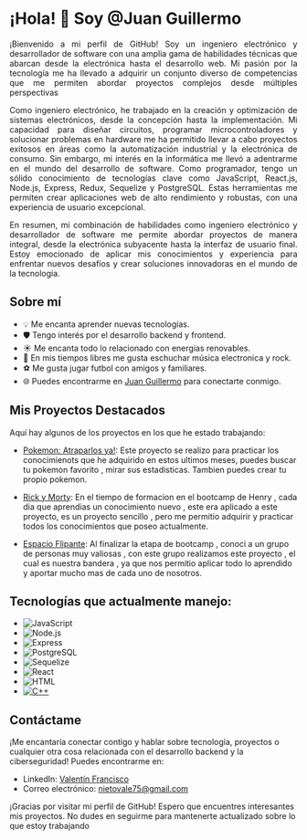 # ¡Hola! 👋 Soy @Juan Guillermo


<p align="justify">
  ¡Bienvenido a mi perfil de GitHub! Soy un ingeniero electrónico y desarrollador de software con una amplia gama de habilidades técnicas que abarcan desde la electrónica hasta el desarrollo web. Mi pasión por la tecnología me ha llevado a adquirir un conjunto diverso de competencias que me permiten abordar proyectos complejos desde múltiples perspectivas
</p>

<p align="justify">
Como ingeniero electrónico, he trabajado en la creación y optimización de sistemas electrónicos, desde la concepción hasta la implementación. Mi capacidad para diseñar circuitos, programar microcontroladores y solucionar problemas en hardware me ha permitido llevar a cabo proyectos exitosos en áreas como la automatización industrial y la electrónica de consumo.
Sin embargo, mi interés en la informática me llevó a adentrarme en el mundo del desarrollo de software. Como programador, tengo un sólido conocimiento de tecnologías clave como JavaScript, React.js, Node.js, Express, Redux, Sequelize y PostgreSQL. Estas herramientas me permiten crear aplicaciones web de alto rendimiento y robustas, con una experiencia de usuario excepcional.
</p>

<p align="justify">
En resumen, mi combinación de habilidades como ingeniero electrónico y desarrollador de software me permite abordar proyectos de manera integral, desde la electrónica subyacente hasta la interfaz de usuario final. Estoy emocionado de aplicar mis conocimientos y experiencia para enfrentar nuevos desafíos y crear soluciones innovadoras en el mundo de la tecnología.
</p>

## Sobre mí

- 💡 Me encanta aprender nuevas tecnologías.
- 🛡️ Tengo interés por el desarrollo backend y frontend.
- ☀️ Me encanta todo lo relacionado con energias renovables.
- 🎵 En mis tiempos libres me gusta eschuchar música electronica y rock.
- ⚽ Me gusta jugar futbol con amigos y familiares.
- 🌐 Puedes encontrarme en [Juan Guillermo](https://www.linkedin.com/in/juan-guillermo-ing-electronico/) para conectarte conmigo.

## Mis Proyectos Destacados

Aquí hay algunos de los proyectos en los que he estado trabajando:

- [Pokemon: Atraparlos ya!](https://github.com/juaneraso/POKEMONPROYECTO): Este proyecto se realizo para practicar los conocimienots que he adquirido en estos ultimos meses, puedes buscar tu pokemon favorito , mirar sus estadisticas. Tambien puedes crear tu propio pokemon. 

- [Rick y Morty](https://github.com/juaneraso/rick_and_morty_mine): En el tiempo de formacion en el bootcamp de Henry , cada dia que aprendias un conocimiento nuevo , este era aplicado a este proyecto, es un proyecto sencillo , pero me permitio adquirir y practicar todos los conocimientos que poseo actualmente.

- [Espacio Flipante](https://espacio-flipante-pf.vercel.app/): Al finalizar la etapa de bootcamp , conoci a un grupo de personas muy valiosas , con este grupo realizamos este proyecto , el cual es nuestra bandera , ya que nos permitio aplicar todo lo aprendido y aportar mucho mas de cada uno de nosotros.

## Tecnologías que actualmente manejo:

- ![JavaScript](https://img.shields.io/badge/JavaScript-F7DF1E?logo=javascript&logoColor=black&style=for-the-badge)
- ![Node.js](https://img.shields.io/badge/Node.js-339933?logo=node.js&logoColor=white&style=for-the-badge)
- ![Express](https://img.shields.io/badge/Express-000000?logo=express&logoColor=white&style=for-the-badge)
- ![PostgreSQL](https://img.shields.io/badge/PostgreSQL-336791?logo=postgresql&logoColor=white&style=for-the-badge)
- ![Sequelize](https://img.shields.io/badge/Sequelize-52B0E7?logo=sequelize&logoColor=white&style=for-the-badge)
- ![React](https://img.shields.io/badge/React-61DAFB?logo=react&logoColor=black&style=for-the-badge)
- ![HTML](https://img.shields.io/badge/HTML-E34F26?logo=html5&logoColor=white&style=for-the-badge)
- [![C++](https://img.shields.io/badge/C%2B%2B-00599C?logo=c%2B%2B&logoColor=white&style=for-the-badge)](https://www.cplusplus.com/)


## Contáctame

¡Me encantaría conectar contigo y hablar sobre tecnología, proyectos o cualquier otra cosa relacionada con el desarrollo backend y la ciberseguridad! Puedes encontrarme en:

- LinkedIn: [Valentín Francisco](https://www.linkedin.com/in/valentin-francisco-diaz-nieto-6b3892263/)
- Correo electrónico: [nietovale75@gmail.com](mailto:nietovale75@gmail.com)

¡Gracias por visitar mi perfil de GitHub! Espero que encuentres interesantes mis proyectos. No dudes en seguirme para mantenerte actualizado sobre lo que estoy trabajando
